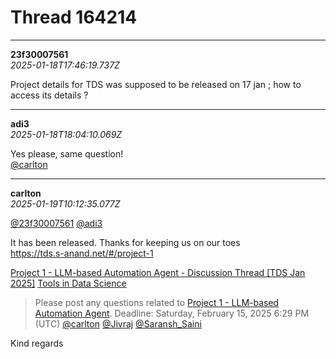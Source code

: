 # Thread 164214


---
**23f30007561**  
*2025-01-18T17:46:19.737Z*


Project details for TDS was supposed to be released on 17 jan ; how to access its details ?




---
**adi3**  
*2025-01-18T18:04:10.069Z*


Yes please, same question!  
[@carlton](/u/carlton)




---
**carlton**  
*2025-01-19T10:12:35.077Z*


[@23f30007561](/u/23f30007561) [@adi3](/u/adi3)

It has been released. Thanks for keeping us on our toes   
<https://tds.s-anand.net/#/project-1>

 [Project 1 - LLM-based Automation Agent - Discussion Thread [TDS Jan 2025]](https://discourse.onlinedegree.iitm.ac.in/t/project-1-llm-based-automation-agent-discussion-thread-tds-jan-2025/164277) [Tools in Data Science](/c/courses/tds-kb/34)

> Please post any questions related to [Project 1 - LLM-based Automation Agent](https://tds.s-anand.net/#/project-1). Deadline: Saturday, February 15, 2025 6:29 PM (UTC) [@carlton](/u/carlton) [@Jivraj](/u/jivraj) [@Saransh_Saini](/u/saransh_saini)

Kind regards


